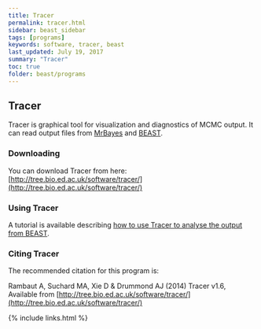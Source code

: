 ```yaml
---
title: Tracer
permalink: tracer.html
sidebar: beast_sidebar
tags: [programs]
keywords: software, tracer, beast
last_updated: July 19, 2017
summary: "Tracer"
toc: true
folder: beast/programs
---
```


## Tracer

Tracer is graphical tool for visualization and diagnostics of MCMC output. 
It can read output files from [MrBayes](http://mrbayes.csit.fsu.edu/) and [BEAST](https://github.com/beast-dev/beast-mcmc).

### Downloading

You can download Tracer from here: [http://tree.bio.ed.ac.uk/software/tracer/](http://tree.bio.ed.ac.uk/software/tracer/)

### Using Tracer

A tutorial is available describing [how to use Tracer to analyse the output from BEAST](analysing_beast_output).

### Citing Tracer

The recommended citation for this program is:

Rambaut A, Suchard MA, Xie D & Drummond AJ (2014) Tracer v1.6, Available from [http://tree.bio.ed.ac.uk/software/tracer/](http://tree.bio.ed.ac.uk/software/tracer/)

{% include links.html %}